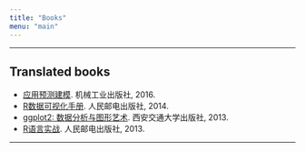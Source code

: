```yaml
---
title: "Books"
menu: "main"
---
```


<div class="mx-0 mx-md-4">
<hr>
</div>

## Translated books

- [应用预测建模](https://book.douban.com/subject/26800150/). 机械工业出版社, 2016.
- [R数据可视化手册](http://www.oreilly.com.cn/index.php?func=book&isbn=978-7-115-34227-0). 人民邮电出版社, 2014.
- [ggplot2: 数据分析与图形艺术](https://book.douban.com/subject/24527091/). 西安交通大学出版社, 2013.
- [R语言实战](https://www.ituring.com.cn/book/857). 人民邮电出版社, 2013.

<div class="mx-0 mx-md-4">
<hr>
</div>
